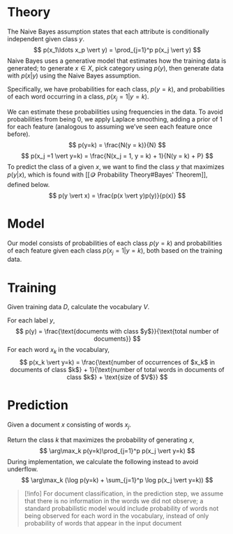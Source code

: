 # Theory
The Naive Bayes assumption states that each attribute is conditionally independent given class $y$.
$$ p(x_1\ldots x_p \vert y) = \prod_{j=1}^p p(x_j \vert y) $$
Naive Bayes uses a generative model that estimates how the training data is generated; to generate $x \in X$, pick category using $p(y)$, then generate data with $p(x \vert y)$ using the Naive Bayes assumption.

Specifically, we have probabilities for each class, $p(y=k)$, and probabilities of each word occurring in a class, $p(x_j = 1 \vert y = k)$.

We can estimate these probabilities using frequencies in the data. To avoid probabilities from being $0$, we apply Laplace smoothing, adding a prior of $1$ for each feature (analogous to assuming we’ve seen each feature once before).
$$ p(y=k) = \frac{N(y = k)}{N} $$
$$ p(x_j =1 \vert y=k) = \frac{N(x_j = 1, y = k) + 1}{N(y = k) + P} $$
To predict the class of a given $x$, we want to find the class $y$ that maximizes $p(y \vert x)$, which is found with [[🪙 Probability Theory#Bayes' Theorem]], defined below.
$$ p(y \vert x) = \frac{p(x \vert y)p(y)}{p(x)} $$

# Model
Our model consists of probabilities of each class $p(y=k)$ and probabilities of each feature given each class $p(x_j=1 \vert y=k)$, both based on the training data.

# Training
Given training data $D$, calculate the vocabulary $V$.

For each label $y$,
$$ p(y) = \frac{\text{documents with class $y$}}{\text{total number of documents}} $$
For each word $x_k$ in the vocabulary,
$$ p(x_k \vert y=k) = \frac{\text{number of occurrences of $x_k$ in documents of class $k$} + 1}{\text{number of total words in documents of class $k$} + \text{size of $V$}} $$

# Prediction
Given a document $x$ consisting of words $x_j$.

Return the class $k$ that maximizes the probability of generating $x$,
$$ \arg\max_k p(y=k)\prod_{j=1}^p p(x_j \vert y=k) $$
During implementation, we calculate the following instead to avoid underflow.
$$ \arg\max_k (\log p(y=k) + \sum_{j=1}^p \log p(x_j \vert y=k)) $$

> [!info]
> For document classification, in the prediction step, we assume that there is no information in the words we did not observe; a standard probabilistic model would include probability of words not being observed for each word in the vocabulary, instead of only probability of words that appear in the input document
